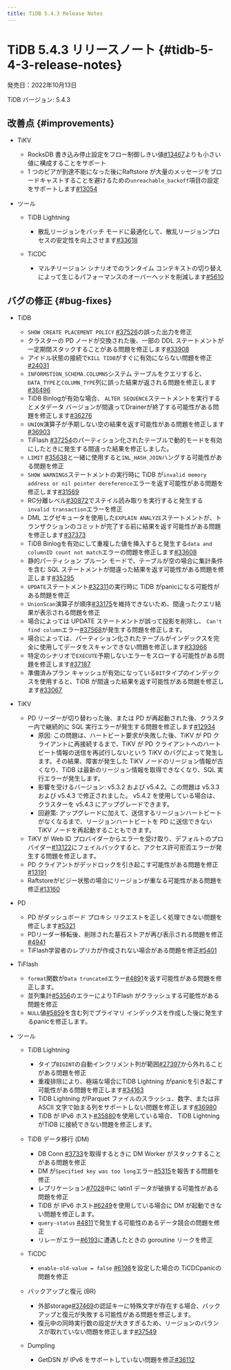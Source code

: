 ```yaml
---
title: TiDB 5.4.3 Release Notes
---
```


# TiDB 5.4.3 リリースノート {#tidb-5-4-3-release-notes}

発売日：2022年10月13日

TiDB バージョン: 5.4.3

## 改善点 {#improvements}

-   TiKV

    -   RocksDB 書き込み停止設定をフロー制御しきい値[#13467](https://github.com/tikv/tikv/issues/13467)よりも小さい値に構成することをサポート
    -   1 つのピアが到達不能になった後にRaftstore が大量のメッセージをブロードキャストすることを避けるための`unreachable_backoff`項目の設定をサポートします[#13054](https://github.com/tikv/tikv/issues/13054)

-   ツール

    -   TiDB Lightning

        -   散乱リージョンをバッチ モードに最適化して、散乱リージョンプロセスの安定性を向上させます[#33618](https://github.com/pingcap/tidb/issues/33618)

    -   TiCDC

        -   マルチリージョン シナリオでのランタイム コンテキストの切り替えによって生じるパフォーマンスのオーバーヘッドを削減します[#5610](https://github.com/pingcap/tiflow/issues/5610)

## バグの修正 {#bug-fixes}

-   TiDB

    -   `SHOW CREATE PLACEMENT POLICY` [#37526](https://github.com/pingcap/tidb/issues/37526)の誤った出力を修正
    -   クラスターの PD ノードが交換された後、一部の DDL ステートメントが一定期間スタックすることがある問題を修正します[#33908](https://github.com/pingcap/tidb/issues/33908)
    -   アイドル状態の接続で`KILL TIDB`がすぐに有効にならない問題を修正[#24031](https://github.com/pingcap/tidb/issues/24031)
    -   `INFORMSTION_SCHEMA.COLUMNS`システム テーブルをクエリすると、 `DATA_TYPE`と`COLUMN_TYPE`列に誤った結果が返される問題を修正します[#36496](https://github.com/pingcap/tidb/issues/36496)
    -   TiDB Binlogが有効な場合、 `ALTER SEQUENCE`ステートメントを実行するとメタデータ バージョンが間違ってDrainerが終了する可能性がある問題を修正します[#36276](https://github.com/pingcap/tidb/issues/36276)
    -   `UNION`演算子が予期しない空の結果を返す可能性がある問題を修正します[#36903](https://github.com/pingcap/tidb/issues/36903)
    -   TiFlash [#37254](https://github.com/pingcap/tidb/issues/37254)のパーティション化されたテーブルで動的モードを有効にしたときに発生する間違った結果を修正しました。
    -   `LIMIT` [#35638](https://github.com/pingcap/tidb/issues/35638)と一緒に使用すると`INL_HASH_JOIN`ハングする可能性がある問題を修正
    -   `SHOW WARNINGS`ステートメントの実行時に TiDB が`invalid memory address or nil pointer dereference`エラーを返す可能性がある問題を修正します[#31569](https://github.com/pingcap/tidb/issues/31569)
    -   RC分離レベル[#30872](https://github.com/pingcap/tidb/issues/30872)でステイル読み取りを実行すると発生する`invalid transaction`エラーを修正
    -   DML エグゼキュータを使用した`EXPLAIN ANALYZE`ステートメントが、トランザクションのコミットが完了する前に結果を返す可能性がある問題を修正します[#37373](https://github.com/pingcap/tidb/issues/37373)
    -   TiDB Binlogを有効にして重複した値を挿入すると発生する`data and columnID count not match`エラーの問題を修正します[#33608](https://github.com/pingcap/tidb/issues/33608)
    -   静的パーティション プルーン モードで、テーブルが空の場合に集計条件を含む SQL ステートメントが間違った結果を返す可能性がある問題を修正します[#35295](https://github.com/pingcap/tidb/issues/35295)
    -   `UPDATE`ステートメント[#32311](https://github.com/pingcap/tidb/issues/32311)の実行時に TiDB がpanicになる可能性がある問題を修正
    -   `UnionScan`演算子が順序[#33175](https://github.com/pingcap/tidb/issues/33175)を維持できないため、間違ったクエリ結果が表示される問題を修正
    -   場合によっては UPDATE ステートメントが誤って投影を削除し、 `Can't find column`エラー[#37568](https://github.com/pingcap/tidb/issues/37568)が発生する問題を修正します。
    -   場合によっては、パーティション化されたテーブルがインデックスを完全に使用してデータをスキャンできない問題を修正します[#33966](https://github.com/pingcap/tidb/issues/33966)
    -   特定のシナリオで`EXECUTE`予期しないエラーをスローする可能性がある問題を修正します[#37187](https://github.com/pingcap/tidb/issues/37187)
    -   準備済みプラン キャッシュが有効になっている`BIT`タイプのインデックスを使用すると、TiDB が間違った結果を返す可能性がある問題を修正します[#33067](https://github.com/pingcap/tidb/issues/33067)

-   TiKV

    -   PD リーダーが切り替わった後、または PD が再起動された後、クラスター内で継続的に SQL 実行エラーが発生する問題を修正します[#12934](https://github.com/tikv/tikv/issues/12934)
        -   原因: この問題は、ハートビート要求が失敗した後、TiKV が PD クライアントに再接続するまで、TiKV が PD クライアントへのハートビート情報の送信を再試行しないという TiKV のバグによって発生します。その結果、障害が発生した TiKV ノードのリージョン情報が古くなり、TiDB は最新のリージョン情報を取得できなくなり、SQL 実行エラーが発生します。
        -   影響を受けるバージョン: v5.3.2 および v5.4.2。この問題は v5.3.3 および v5.4.3 で修正されました。 v5.4.2 を使用している場合は、クラスターを v5.4.3 にアップグレードできます。
        -   回避策: アップグレードに加えて、送信するリージョンハートビートがなくなるまで、リージョンハートビートを PD に送信できない TiKV ノードを再起動することもできます。
    -   TiKV が Web ID プロバイダーからエラーを受け取り、デフォルトのプロバイダー[#13122](https://github.com/tikv/tikv/issues/13122)にフェイルバックすると、アクセス許可拒否エラーが発生する問題を修正します。
    -   PD クライアントがデッドロックを引き起こす可能性がある問題を修正[#13191](https://github.com/tikv/tikv/issues/13191)
    -   Raftstoreがビジー状態の場合にリージョンが重なる可能性がある問題を修正[#13160](https://github.com/tikv/tikv/issues/13160)

-   PD

    -   PD がダッシュボード プロキシ リクエストを正しく処理できない問題を修正します[#5321](https://github.com/tikv/pd/issues/5321)
    -   PDリーダー移転後、削除された墓石ストアが再び表示される問題を修正[#4941](https://github.com/tikv/pd/issues/4941)
    -   TiFlash学習者のレプリカが作成されない場合がある問題を修正[#5401](https://github.com/tikv/pd/issues/5401)

-   TiFlash

    -   `format`関数が`Data truncated`エラー[#4891](https://github.com/pingcap/tiflash/issues/4891)を返す可能性がある問題を修正します。
    -   並列集計[#5356](https://github.com/pingcap/tiflash/issues/5356)のエラーによりTiFlash がクラッシュする可能性がある問題を修正
    -   `NULL`値[#5859](https://github.com/pingcap/tiflash/issues/5859)を含む列でプライマリ インデックスを作成した後に発生するpanicを修正します。

-   ツール

    -   TiDB Lightning

        -   タイプ`BIGINT`の自動インクリメント列が範囲[#27397](https://github.com/pingcap/tidb/issues/27937)から外れることがある問題を修正
        -   重複排除により、極端な場合にTiDB Lightning がpanicを引き起こす可能性がある問題を修正します[#34163](https://github.com/pingcap/tidb/issues/34163)
        -   TiDB Lightning がParquet ファイルのスラッシュ、数字、または非 ASCII 文字で始まる列をサポートしない問題を修正します[#36980](https://github.com/pingcap/tidb/issues/36980)
        -   TiDB が IPv6 ホスト[#35880](https://github.com/pingcap/tidb/issues/35880)を使用している場合、 TiDB Lightning がTiDB に接続できない問題を修正します。

    -   TiDB データ移行 (DM)

        -   DB Conn [#3733](https://github.com/pingcap/tiflow/issues/3733)を取得するときに DM Worker がスタックすることがある問題を修正
        -   DM が`Specified key was too long`エラー[#5315](https://github.com/pingcap/tiflow/issues/5315)を報告する問題を修正
        -   レプリケーション[#7028](https://github.com/pingcap/tiflow/issues/7028)中に latin1 データが破損する可能性がある問題を修正
        -   TiDB が IPv6 ホスト[#6249](https://github.com/pingcap/tiflow/issues/6249)を使用している場合に DM が起動できない問題を修正します。
        -   `query-status` [#4811](https://github.com/pingcap/tiflow/issues/4811)で発生する可能性のあるデータ競合の問題を修正
        -   リレーがエラー[#6193](https://github.com/pingcap/tiflow/issues/6193)に遭遇したときの goroutine リークを修正

    -   TiCDC

        -   `enable-old-value = false` [#6198](https://github.com/pingcap/tiflow/issues/6198)を設定した場合の TiCDCpanicの問題を修正

    -   バックアップと復元 (BR)

        -   外部storage[#37469](https://github.com/pingcap/tidb/issues/37469)の認証キーに特殊文字が存在する場合、バックアップと復元が失敗する可能性がある問題を修正します。
        -   復元中の同時実行数の設定が大きすぎるため、リージョンのバランスが取れていない問題を修正します[#37549](https://github.com/pingcap/tidb/issues/37549)

    -   Dumpling

        -   GetDSN が IPv6 をサポートしていない問題を修正[#36112](https://github.com/pingcap/tidb/issues/36112)
